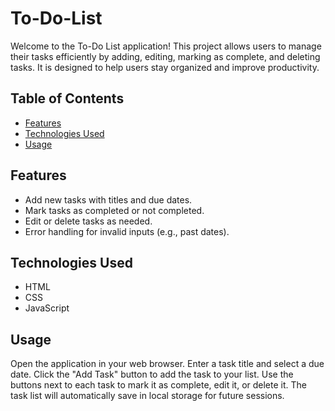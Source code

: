 # To-Do-List

Welcome to the To-Do List application! This project allows users to manage their tasks efficiently by adding, editing, marking as complete, and deleting tasks. It is designed to help users stay organized and improve productivity.

## Table of Contents

- [Features](#features)
- [Technologies Used](#technologies-used)
- [Usage](#usage)

## Features

- Add new tasks with titles and due dates.
- Mark tasks as completed or not completed.
- Edit or delete tasks as needed.
- Error handling for invalid inputs (e.g., past dates).

## Technologies Used

- HTML
- CSS
- JavaScript

## Usage
Open the application in your web browser.
Enter a task title and select a due date.
Click the "Add Task" button to add the task to your list.
Use the buttons next to each task to mark it as complete, edit it, or delete it.
The task list will automatically save in local storage for future sessions.
